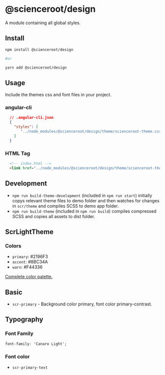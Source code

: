 # @scienceroot/design

A module containing all global styles.

## Install
```bash
npm install @scienceroot/design

#or

yarn add @scienceroot/design
```

## Usage 

Include the themes css and font files in your project. 

### angular-cli

```json
  // .angular-cli.json
  {
    "styles": [
       "../node_modules/@scienceroot/design/theme/scienceroot-theme.css"
    ]
  }
```

### HTML Tag

```html
  <!-- index.html -->
  <link href="../node_modules/@scienceroot/design/theme/scienceroot-theme.css" rel="stylesheet">
```

## Development

- `npm run build-theme-development` (included in `npm run start`) initially copys relevant theme files to demo folder and then watches for changes in `scr/theme` and compiles SCSS to demo app folder. 
- `npm run build-theme` (included in `npm run build`) compiles compressed SCSS and copies all assets to dist folder.

## ScrLightTheme

### Colors
- `primary`: #2196F3
- `accent`: #8BC34A
- `warn`: #F44336

[Complete color palette.](https://material.io/guidelines/style/color.html#color-color-palette)

## Basic
- `scr-primary` - Background color primary, font color primary-contrast.

## Typography

### Font Family
```css
font-family: 'Canaro Light';
```

### Font color
- `scr-primary-text`
